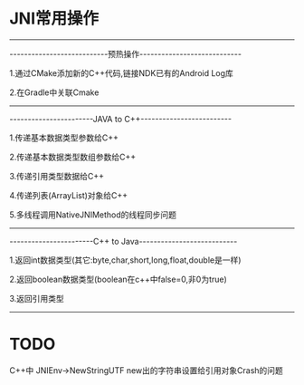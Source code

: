 # JNI常用操作

---

---------------------------预热操作----------------------------

1.通过CMake添加新的C++代码,链接NDK已有的Android Log库

2.在Gradle中关联Cmake

-----------------------------------------------------------------

-----------------------JAVA to C++-------------------------

1.传递基本数据类型参数给C++

2.传递基本数据类型数组参数给C++

3.传递引用类型数据给C++

4.传递列表(ArrayList)对象给C++

5.多线程调用NativeJNIMethod的线程同步问题

------------------------------------------------------------------

-----------------------C++ to Java---------------------------

1.返回int数据类型(其它:byte,char,short,long,float,double是一样)

2.返回boolean数据类型(boolean在c++中false=0,非0为true)

3.返回引用类型

------------------------------------------------------------------

# TODO

C++中 JNIEnv->NewStringUTF new出的字符串设置给引用对象Crash的问题
